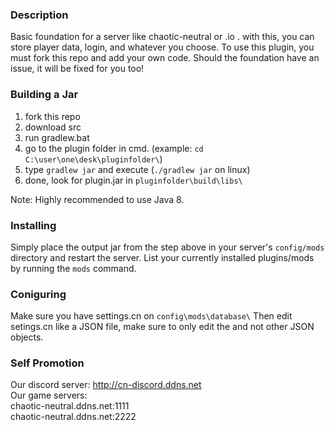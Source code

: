 ### Description
Basic foundation for a server like chaotic-neutral or .io . with this, you can store player data, login, and whatever you choose.
To use this plugin, you must fork this repo and add your own code. Should the foundation have an issue, it will be fixed for you too!


### Building a Jar

1) fork this repo
2) download src
3) run gradlew.bat
4) go to the plugin folder in cmd. (example: `cd C:\user\one\desk\pluginfolder\`)
5) type `gradlew jar` and execute (`./gradlew jar` on linux)
6) done, look for plugin.jar in `pluginfolder\build\libs\`

Note: Highly recommended to use Java 8.

### Installing

Simply place the output jar from the step above in your server's `config/mods` directory and restart the server.
List your currently installed plugins/mods by running the `mods` command.

### Coniguring

Make sure you  have settings.cn on `config\mods\database\`
Then edit setings.cn like a JSON file, make sure to only edit the <data> and not other JSON objects.

### Self Promotion
Our discord server: http://cn-discord.ddns.net  
Our game servers:  
chaotic-neutral.ddns.net:1111  
chaotic-neutral.ddns.net:2222  
